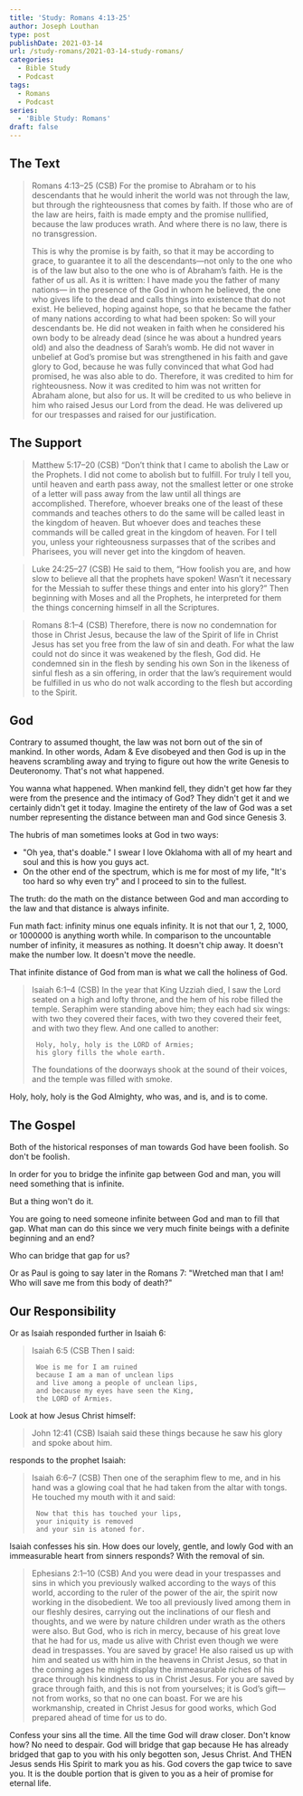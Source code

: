```yaml
---
title: 'Study: Romans 4:13-25'
author: Joseph Louthan
type: post
publishDate: 2021-03-14
url: /study-romans/2021-03-14-study-romans/
categories:
  - Bible Study
  - Podcast
tags:
  - Romans
  - Podcast
series:
  - 'Bible Study: Romans'
draft: false
---
```

## The Text

> Romans 4:13–25 (CSB) For the promise to Abraham or to his descendants that he would inherit the world was not through the law, but through the righteousness that comes by faith. If those who are of the law are heirs, faith is made empty and the promise nullified, because the law produces wrath. And where there is no law, there is no transgression.
>
> This is why the promise is by faith, so that it may be according to grace, to guarantee it to all the descendants—not only to the one who is of the law but also to the one who is of Abraham’s faith. He is the father of us all. As it is written: I have made you the father of many nations— in the presence of the God in whom he believed, the one who gives life to the dead and calls things into existence that do not exist. He believed, hoping against hope, so that he became the father of many nations according to what had been spoken: So will your descendants be. He did not weaken in faith when he considered his own body to be already dead (since he was about a hundred years old) and also the deadness of Sarah’s womb. He did not waver in unbelief at God’s promise but was strengthened in his faith and gave glory to God, because he was fully convinced that what God had promised, he was also able to do. Therefore, it was credited to him for righteousness. Now it was credited to him was not written for Abraham alone, but also for us. It will be credited to us who believe in him who raised Jesus our Lord from the dead. He was delivered up for our trespasses and raised for our justification.

## The Support

> Matthew 5:17–20 (CSB) “Don’t think that I came to abolish the Law or the Prophets. I did not come to abolish but to fulfill. For truly I tell you, until heaven and earth pass away, not the smallest letter or one stroke of a letter will pass away from the law until all things are accomplished. Therefore, whoever breaks one of the least of these commands and teaches others to do the same will be called least in the kingdom of heaven. But whoever does and teaches these commands will be called great in the kingdom of heaven. For I tell you, unless your righteousness surpasses that of the scribes and Pharisees, you will never get into the kingdom of heaven.

> Luke 24:25–27 (CSB) He said to them, “How foolish you are, and how slow to believe all that the prophets have spoken! Wasn’t it necessary for the Messiah to suffer these things and enter into his glory?” Then beginning with Moses and all the Prophets, he interpreted for them the things concerning himself in all the Scriptures.

> Romans 8:1–4 (CSB) Therefore, there is now no condemnation for those in Christ Jesus, because the law of the Spirit of life in Christ Jesus has set you free from the law of sin and death. For what the law could not do since it was weakened by the flesh, God did. He condemned sin in the flesh by sending his own Son in the likeness of sinful flesh as a sin offering, in order that the law’s requirement would be fulfilled in us who do not walk according to the flesh but according to the Spirit.

## God

Contrary to assumed thought, the law was not born out of the sin of mankind. In other words, Adam & Eve disobeyed and then God is up in the heavens scrambling away and trying to figure out how the write Genesis to Deuteronomy. That's not what happened.

You wanna what happened. When mankind fell, they didn't get how far they were from the presence and the intimacy of God? They didn't get it and we certainly didn't get it today.  Imagine the entirety of the law of God was a set number representing the distance between man and God since Genesis 3.

The hubris of man sometimes looks at God in two ways:

- "Oh yea, that's doable." I swear I love Oklahoma with all of my heart and soul and this is how you guys act.
- On the other end of the spectrum, which is me for most of my life, "It's too hard so why even try" and I proceed to sin to the fullest.

The truth: do the math on the distance between God and man according to the law and that distance is always infinite.

Fun math fact: infinity minus one equals infinity. It is not that our 1, 2, 1000, or 1000000 is anything worth while. In comparison to the uncountable number of infinity, it measures as nothing. It doesn't chip away. It doesn't make the number low. It doesn't move the needle.

That infinite distance of God from man is what we call the holiness of God.

> Isaiah 6:1–4 (CSB) In the year that King Uzziah died, I saw the Lord seated on a high and lofty throne, and the hem of his robe filled the temple. Seraphim were standing above him; they each had six wings: with two they covered their faces, with two they covered their feet, and with two they flew. And one called to another: 
>
>      Holy, holy, holy is the LORD of Armies; 
>      his glory fills the whole earth. 
>
>The foundations of the doorways shook at the sound of their voices, and the temple was filled with smoke.

Holy, holy, holy is the God Almighty, who was, and is, and is to come.

## The Gospel

Both of the historical responses of man towards God have been foolish. So don't be foolish.

In order for you to bridge the infinite gap between God and man, you will need something that is infinite.

But a thing won't do it.

You are going to need someone infinite between God and man to fill that gap. What man can do this since we very much finite beings with a definite beginning and an end?

Who can bridge that gap for us?

Or as Paul is going to say later in the Romans 7: "Wretched man that I am! Who will save me from this body of death?"

## Our Responsibility

Or as Isaiah responded further in Isaiah 6:

> Isaiah 6:5 (CSB Then I said:
>
>      Woe is me for I am ruined 
>      because I am a man of unclean lips 
>      and live among a people of unclean lips, 
>      and because my eyes have seen the King, 
>      the LORD of Armies.

Look at how Jesus Christ himself:

> John 12:41 (CSB) Isaiah said these things because he saw his glory and spoke about him.

responds to the prophet Isaiah:

> Isaiah 6:6–7 (CSB) Then one of the seraphim flew to me, and in his hand was a glowing coal that he had taken from the altar with tongs. He touched my mouth with it and said: 
>
>      Now that this has touched your lips, 
>      your iniquity is removed 
>      and your sin is atoned for.

Isaiah confesses his sin. How does our lovely, gentle, and lowly God with an immeasurable heart from sinners responds?  With the removal of sin. 

> Ephesians 2:1–10 (CSB) And you were dead in your trespasses and sins in which you previously walked according to the ways of this world, according to the ruler of the power of the air, the spirit now working in the disobedient. We too all previously lived among them in our fleshly desires, carrying out the inclinations of our flesh and thoughts, and we were by nature children under wrath as the others were also. But God, who is rich in mercy, because of his great love that he had for us, made us alive with Christ even though we were dead in trespasses. You are saved by grace! He also raised us up with him and seated us with him in the heavens in Christ Jesus, so that in the coming ages he might display the immeasurable riches of his grace through his kindness to us in Christ Jesus. For you are saved by grace through faith, and this is not from yourselves; it is God’s gift—not from works, so that no one can boast. For we are his workmanship, created in Christ Jesus for good works, which God prepared ahead of time for us to do.

Confess your sins all the time. All the time God will draw closer. Don't know how? No need to despair. God will bridge that gap because He has already bridged that gap to you with his only begotten son, Jesus Christ. And THEN Jesus sends His Spirit to mark you as his. God covers the gap twice to save you. It is the double portion that is given to you as a heir of promise for eternal life.
